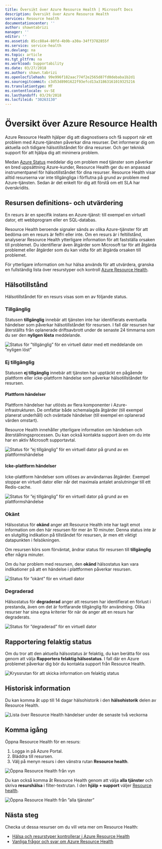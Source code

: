 ```yaml
---
title: Översikt över Azure Resource Health | Microsoft Docs
description: Översikt över Azure Resource Health
services: Resource health
documentationcenter: ''
author: shawntabrizi
manager: ''
editor: ''
ms.assetid: 85cc88a4-80fd-4b9b-a30a-34ff3782855f
ms.service: service-health
ms.devlang: na
ms.topic: article
ms.tgt_pltfrm: na
ms.workload: Supportability
ms.date: 03/27/2018
ms.author: shawn.tabrizi
ms.openlocfilehash: 99e996f182aac774f2e2565d87fd0debaba1b2d1
ms.sourcegitcommit: c3d53d8901622f93efcd13a31863161019325216
ms.translationtype: MT
ms.contentlocale: sv-SE
ms.lasthandoff: 03/29/2018
ms.locfileid: "30263130"
---
```

# <a name="azure-resource-health-overview"></a>Översikt över Azure Resource Health
 
Azure Resource Health hjälper dig att diagnostisera och få support när ett problem med Azure-tjänsten påverkar dina resurser. Det informerar dig om aktuella och tidigare hälsotillståndet för dina resurser. Och ger teknisk support för att hjälpa dig att minimera problem.

Medan [Azure Status](https://status.azure.com) meddelar dig om problem med tjänster som påverkar en bred uppsättning Azure-kunder, Resource Health ger du en anpassad instrumentpanel för hälsotillståndet för dina resurser. Resource Health visar alltid resurserna var inte tillgängliga i förflutna på grund av problem med Azure-tjänsten. Sedan är det enkelt för dig att förstå om ett SLA har överskridits. 

## <a name="resource-definition-and-health-assessment"></a>Resursen definitions- och utvärdering
En resurs är en specifik instans en Azure-tjänst: till exempel en virtuell dator, ett webbprogram eller en SQL-databas.

Resource Health beroende signaler sänds av olika Azure-tjänster för att bedöma om en resurs är felfri eller inte. Om en resurs är i feltillstånd, analyserar Resource Health ytterligare information för att fastställa orsaken till problemet. Du identifierar även åtgärder som Microsoft tar för att åtgärda problemet eller åtgärder som du kan vidta för att åtgärda orsaken till problemet. 

För ytterligare information om hur hälsa används för att utvärdera, granska en fullständig lista över resurstyper och kontroll [Azure Resource Health](resource-health-checks-resource-types.md).

## <a name="health-status"></a>Hälsotillstånd
Hälsotillståndet för en resurs visas som en av följande status.

### <a name="available"></a>Tillgänglig
Statusen **tillgänglig** innebär att tjänsten inte har identifierats eventuella händelser som påverkar hälsotillståndet för resursen. I fall där resursen har återställts från oplanerade driftsavbrott under de senaste 24 timmarna som du ser den **nyligen lösta** meddelande.

![Status för ”tillgänglig” för en virtuell dator med ett meddelande om ”nyligen löst”](./media/resource-health-overview/Available.png)

### <a name="unavailable"></a>Ej tillgänglig
Statusen **ej tillgänglig** innebär att tjänsten har upptäckt en pågående plattform eller icke-plattform händelse som påverkar hälsotillståndet för resursen.

#### <a name="platform-events"></a>Plattform händelser
Plattform händelser har utlösts av flera komponenter i Azure-infrastrukturen. De omfattar både schemalagda åtgärder (till exempel planerat underhåll) och oväntade händelser (till exempel en oplanerad värden omstart).

Resource Health innehåller ytterligare information om händelsen och återställningsprocessen. Du kan också kontakta support även om du inte har en aktiv Microsoft supportavtal.

![Status för ”ej tillgänglig” för en virtuell dator på grund av en plattformshändelse](./media/resource-health-overview/Unavailable.png)

#### <a name="non-platform-events"></a>Icke-plattform händelser
Icke-plattform händelser som utlöses av användarnas åtgärder. Exempel stoppar en virtuell dator eller når det maximala antalet anslutningar till ett Redis-cache.

![Status för ”ej tillgänglig” för en virtuell dator på grund av en plattformshändelse](./media/resource-health-overview/Unavailable_NonPlatform.png)

### <a name="unknown"></a>Okänt
Hälsostatus för **okänd** anger att Resource Health inte har tagit emot information om den här resursen för mer än 10 minuter. Denna status inte är en slutgiltig indikation på tillståndet för resursen, är men ett viktigt datapunkten i felsökningen.

Om resursen körs som förväntat, ändrar status för resursen till **tillgänglig** efter några minuter.

Om du har problem med resursen, den **okänd** hälsostatus kan vara indikationer på att en händelse i plattformen påverkar resursen.

![Status för ”okänt” för en virtuell dator](./media/resource-health-overview/Unknown.png)

### <a name="degraded"></a>Degraderad
Hälsostatus för **degraderad** anger att resursen har identifierat en förlust i prestanda, även om det är fortfarande tillgänglig för användning.
Olika resurser har sina egna kriterier för när de anger att en resurs har degraderats.

![Status för ”degraderad” för en virtuell dator](./media/resource-health-overview/degraded.png)

## <a name="reporting-an-incorrect-status"></a>Rapportering felaktig status
Om du tror att den aktuella hälsostatus är felaktig, du kan berätta för oss genom att välja **Rapportera felaktig hälsostatus**. I fall där en Azure problemet påverkar dig bör du kontakta support från Resource Health. 

![Kryssrutan för att skicka information om felaktig status](./media/resource-health-overview/incorrect-status.png)

## <a name="historical-information"></a>Historisk information
Du kan komma åt upp till 14 dagar hälsohistorik i den **hälsohistorik** delen av Resource Health. 

![Lista över Resource Health händelser under de senaste två veckorna](./media/resource-health-overview/history-blade.png)

## <a name="getting-started"></a>Komma igång
Öppna Resource Health för en resurs:
1.  Logga in på Azure Portal.
2.  Bläddra till resursen.
3.  Välj på menyn resurs i den vänstra rutan **Resource health**.

![Öppna Resource Health från vyn](./media/resource-health-overview/from-resource-blade.png)

Du kan också komma åt Resource Health genom att välja **alla tjänster** och skriva **resurshälsa** i filter-textrutan. I den **hjälp + support** väljer [Resource health](https://ms.portal.azure.com/#blade/Microsoft_Azure_Monitoring/AzureMonitoringBrowseBlade/resourceHealth).

![Öppna Resource Health från ”alla tjänster”](./media/resource-health-overview/FromOtherServices.png)

## <a name="next-steps"></a>Nästa steg

Checka ut dessa resurser om du vill veta mer om Resource Health:
-  [Hälsa och resurstyper kontrollerar i Azure Resource Health](resource-health-checks-resource-types.md)
-  [Vanliga frågor och svar om Azure Resource Health](resource-health-faq.md)




